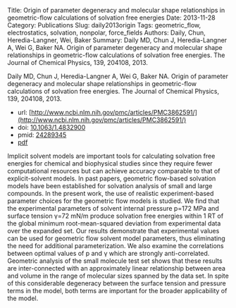 Title: Origin of parameter degeneracy and molecular shape relationships in geometric-flow calculations of solvation free energies
Date: 2013-11-28
Category: Publications
Slug: daily2013origin
Tags: geometric_flow, electrostatics, solvation, nonpolar, force_fields
Authors: Daily, Chun, Heredia-Langner, Wei, Baker
Summary: Daily MD, Chun J, Heredia-Langner A, Wei G, Baker NA. Origin of parameter degeneracy and molecular shape relationships in geometric-flow calculations of solvation free energies. The Journal of Chemical Physics, 139, 204108, 2013. 

Daily MD, Chun J, Heredia-Langner A, Wei G, Baker NA. Origin of parameter degeneracy and molecular shape relationships in geometric-flow calculations of solvation free energies. The Journal of Chemical Physics, 139, 204108, 2013. 

* url: [http://www.ncbi.nlm.nih.gov/pmc/articles/PMC3862591/](http://www.ncbi.nlm.nih.gov/pmc/articles/PMC3862591/)
* doi: [10.1063/1.4832900](http://dx.doi.org/10.1063/1.4832900)
* pmid: [24289345](http://www.ncbi.nlm.nih.gov/pubmed/24289345)
* [pdf](http://sobolevnrm.github.io/papers/daily2013origin.pdf)

Implicit solvent models are important tools for calculating solvation free energies for chemical and biophysical studies since they require fewer computational resources but can achieve accuracy comparable to that of explicit-solvent models. In past papers, geometric flow-based solvation models have been established for solvation analysis of small and large compounds. In the present work, the use of realistic experiment-based parameter choices for the geometric flow models is studied. We find that the experimental parameters of solvent internal pressure p=172 MPa and surface tension γ=72 mN/m produce solvation free energies within 1 RT of the global minimum root-mean-squared deviation from experimental data over the expanded set. Our results demonstrate that experimental values can be used for geometric flow solvent model parameters, thus eliminating the need for additional parameterization. We also examine the correlations between optimal values of p and γ which are strongly anti-correlated. Geometric analysis of the small molecule test set shows that these results are inter-connected with an approximately linear relationship between area and volume in the range of molecular sizes spanned by the data set. In spite of this considerable degeneracy between the surface tension and pressure terms in the model, both terms are important for the broader applicability of the model.
